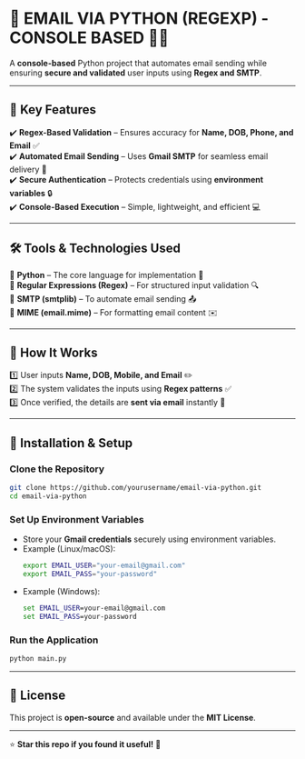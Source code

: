 # 🚀 EMAIL VIA PYTHON (REGEXP) - CONSOLE BASED 📩🐍  

A **console-based** Python project that automates email sending while ensuring **secure and validated** user inputs using **Regex and SMTP**.

---

## 🔹 Key Features  
✔️ **Regex-Based Validation** – Ensures accuracy for **Name, DOB, Phone, and Email** ✅  
✔️ **Automated Email Sending** – Uses **Gmail SMTP** for seamless email delivery 📧  
✔️ **Secure Authentication** – Protects credentials using **environment variables** 🔒  
✔️ **Console-Based Execution** – Simple, lightweight, and efficient 💻  

---

## 🛠 Tools & Technologies Used  
🔹 **Python** – The core language for implementation 🐍  
🔹 **Regular Expressions (Regex)** – For structured input validation 🔍  
🔹 **SMTP (smtplib)** – To automate email sending 📤  
🔹 **MIME (email.mime)** – For formatting email content ✉️  

---

## 🔄 How It Works  
1️⃣ User inputs **Name, DOB, Mobile, and Email** ✏️  
2️⃣ The system validates the inputs using **Regex patterns** ✅  
3️⃣ Once verified, the details are **sent via email** instantly 📩  

---

## 📌 Installation & Setup  

###  Clone the Repository  
```bash
git clone https://github.com/yourusername/email-via-python.git
cd email-via-python
```

###  Set Up Environment Variables  
- Store your **Gmail credentials** securely using environment variables.  
- Example (Linux/macOS):  
  ```bash
  export EMAIL_USER="your-email@gmail.com"
  export EMAIL_PASS="your-password"
  ```
- Example (Windows):  
  ```cmd
  set EMAIL_USER=your-email@gmail.com
  set EMAIL_PASS=your-password
  ```

###  Run the Application  
```bash
python main.py
```

---

## 📜 License  
This project is **open-source** and available under the **MIT License**.  

---

⭐ **Star this repo if you found it useful!** 🚀

